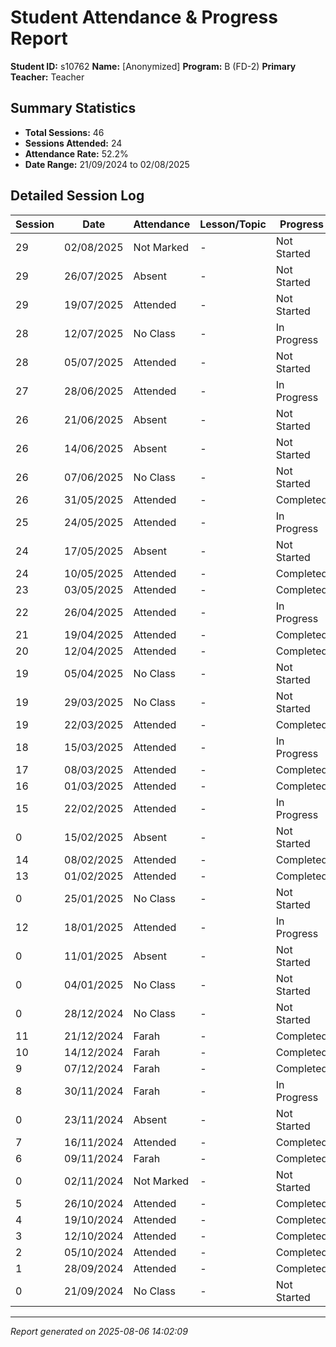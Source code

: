 # Student Attendance & Progress Report

**Student ID:** s10762
**Name:** [Anonymized]
**Program:** B (FD-2)
**Primary Teacher:** Teacher

## Summary Statistics
- **Total Sessions:** 46
- **Sessions Attended:** 24
- **Attendance Rate:** 52.2%
- **Date Range:** 21/09/2024 to 02/08/2025

## Detailed Session Log

| Session | Date | Attendance | Lesson/Topic | Progress |
|---------|------|------------|--------------|----------|
| 29 | 02/08/2025 | Not Marked | - | Not Started |
| 29 | 26/07/2025 | Absent | - | Not Started |
| 29 | 19/07/2025 | Attended | - | Not Started |
| 28 | 12/07/2025 | No Class | - | In Progress |
| 28 | 05/07/2025 | Attended | - | Not Started |
| 27 | 28/06/2025 | Attended | - | In Progress |
| 26 | 21/06/2025 | Absent | - | Not Started |
| 26 | 14/06/2025 | Absent | - | Not Started |
| 26 | 07/06/2025 | No Class | - | Not Started |
| 26 | 31/05/2025 | Attended | - | Completed |
| 25 | 24/05/2025 | Attended | - | In Progress |
| 24 | 17/05/2025 | Absent | - | Not Started |
| 24 | 10/05/2025 | Attended | - | Completed |
| 23 | 03/05/2025 | Attended | - | Completed |
| 22 | 26/04/2025 | Attended | - | In Progress |
| 21 | 19/04/2025 | Attended | - | Completed |
| 20 | 12/04/2025 | Attended | - | Completed |
| 19 | 05/04/2025 | No Class | - | Not Started |
| 19 | 29/03/2025 | No Class | - | Not Started |
| 19 | 22/03/2025 | Attended | - | Completed |
| 18 | 15/03/2025 | Attended | - | In Progress |
| 17 | 08/03/2025 | Attended | - | Completed |
| 16 | 01/03/2025 | Attended | - | Completed |
| 15 | 22/02/2025 | Attended | - | In Progress |
| 0 | 15/02/2025 | Absent | - | Not Started |
| 14 | 08/02/2025 | Attended | - | Completed |
| 13 | 01/02/2025 | Attended | - | Completed |
| 0 | 25/01/2025 | No Class | - | Not Started |
| 12 | 18/01/2025 | Attended | - | In Progress |
| 0 | 11/01/2025 | Absent | - | Not Started |
| 0 | 04/01/2025 | No Class | - | Not Started |
| 0 | 28/12/2024 | No Class | - | Not Started |
| 11 | 21/12/2024 | Farah | - | Completed |
| 10 | 14/12/2024 | Farah | - | Completed |
| 9 | 07/12/2024 | Farah | - | Completed |
| 8 | 30/11/2024 | Farah | - | In Progress |
| 0 | 23/11/2024 | Absent | - | Not Started |
| 7 | 16/11/2024 | Attended | - | Completed |
| 6 | 09/11/2024 | Farah | - | Completed |
| 0 | 02/11/2024 | Not Marked | - | Not Started |
| 5 | 26/10/2024 | Attended | - | Completed |
| 4 | 19/10/2024 | Attended | - | Completed |
| 3 | 12/10/2024 | Attended | - | Completed |
| 2 | 05/10/2024 | Attended | - | Completed |
| 1 | 28/09/2024 | Attended | - | Completed |
| 0 | 21/09/2024 | No Class | - | Not Started |

---
*Report generated on 2025-08-06 14:02:09*
